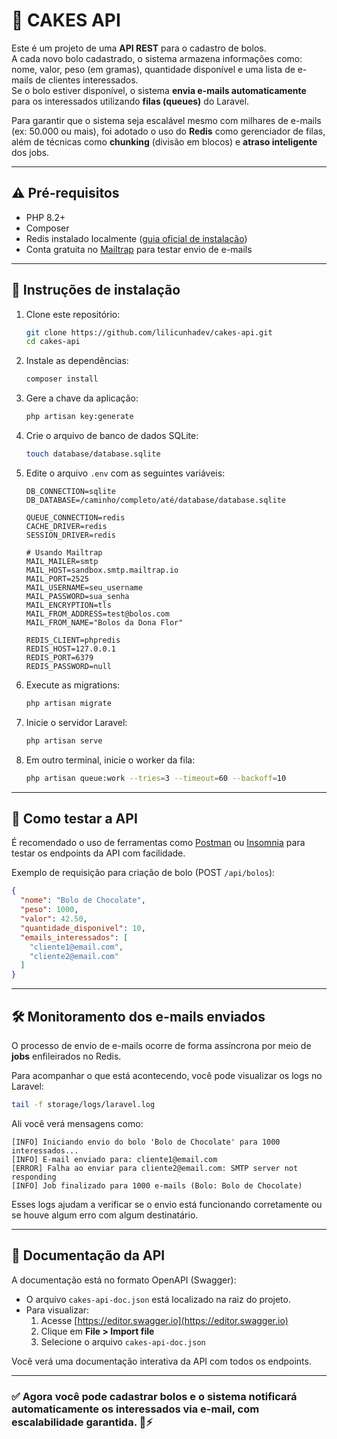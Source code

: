 
# 🍰 CAKES API

Este é um projeto de uma **API REST** para o cadastro de bolos.  
A cada novo bolo cadastrado, o sistema armazena informações como: nome, valor, peso (em gramas), quantidade disponível e uma lista de e-mails de clientes interessados.<br>
Se o bolo estiver disponível, o sistema **envia e-mails automaticamente** para os interessados utilizando **filas (queues)** do Laravel.

Para garantir que o sistema seja escalável mesmo com milhares de e-mails (ex: 50.000 ou mais), foi adotado o uso do **Redis** como gerenciador de filas, além de técnicas como **chunking** (divisão em blocos) e **atraso inteligente** dos jobs.

---

## ⚠️ Pré-requisitos

- PHP 8.2+
- Composer
- Redis instalado localmente ([guia oficial de instalação](https://redis.io/docs/getting-started/installation/))
- Conta gratuita no [Mailtrap](https://mailtrap.io/) para testar envio de e-mails

---

## 🚀 Instruções de instalação

1. Clone este repositório:
   ```bash
   git clone https://github.com/lilicunhadev/cakes-api.git
   cd cakes-api
   ```

2. Instale as dependências:
   ```bash
   composer install
   ```

3. Gere a chave da aplicação:
   ```bash
   php artisan key:generate
   ```

4. Crie o arquivo de banco de dados SQLite:
   ```bash
   touch database/database.sqlite
   ```

5. Edite o arquivo `.env` com as seguintes variáveis:
   ```env
   DB_CONNECTION=sqlite
   DB_DATABASE=/caminho/completo/até/database/database.sqlite

   QUEUE_CONNECTION=redis
   CACHE_DRIVER=redis
   SESSION_DRIVER=redis

   # Usando Mailtrap
   MAIL_MAILER=smtp
   MAIL_HOST=sandbox.smtp.mailtrap.io
   MAIL_PORT=2525
   MAIL_USERNAME=seu_username
   MAIL_PASSWORD=sua_senha
   MAIL_ENCRYPTION=tls
   MAIL_FROM_ADDRESS=test@bolos.com
   MAIL_FROM_NAME="Bolos da Dona Flor"

   REDIS_CLIENT=phpredis
   REDIS_HOST=127.0.0.1
   REDIS_PORT=6379
   REDIS_PASSWORD=null
   ```

6. Execute as migrations:
   ```bash
   php artisan migrate
   ```

7. Inicie o servidor Laravel:
   ```bash
   php artisan serve
   ```

8. Em outro terminal, inicie o worker da fila:
   ```bash
   php artisan queue:work --tries=3 --timeout=60 --backoff=10
   ```

---

## 🧪 Como testar a API

É recomendado o uso de ferramentas como [Postman](https://www.postman.com/) ou [Insomnia](https://insomnia.rest/) para testar os endpoints da API com facilidade.

Exemplo de requisição para criação de bolo (POST `/api/bolos`):

```json
{
  "nome": "Bolo de Chocolate",
  "peso": 1000,
  "valor": 42.50,
  "quantidade_disponivel": 10,
  "emails_interessados": [
    "cliente1@email.com",
    "cliente2@email.com"
  ]
}
```

---

## 🛠️ Monitoramento dos e-mails enviados

O processo de envio de e-mails ocorre de forma assíncrona por meio de **jobs** enfileirados no Redis.

Para acompanhar o que está acontecendo, você pode visualizar os logs no Laravel:

```bash
tail -f storage/logs/laravel.log
```

Ali você verá mensagens como:

```
[INFO] Iniciando envio do bolo 'Bolo de Chocolate' para 1000 interessados...
[INFO] E-mail enviado para: cliente1@email.com
[ERROR] Falha ao enviar para cliente2@email.com: SMTP server not responding
[INFO] Job finalizado para 1000 e-mails (Bolo: Bolo de Chocolate)
```

Esses logs ajudam a verificar se o envio está funcionando corretamente ou se houve algum erro com algum destinatário.

---

## 📘 Documentação da API

A documentação está no formato OpenAPI (Swagger):

- O arquivo `cakes-api-doc.json` está localizado na raiz do projeto.
- Para visualizar:
    1. Acesse [https://editor.swagger.io](https://editor.swagger.io)
    2. Clique em **File > Import file**
    3. Selecione o arquivo `cakes-api-doc.json`

Você verá uma documentação interativa da API com todos os endpoints.

---

### ✅ Agora você pode cadastrar bolos e o sistema notificará automaticamente os interessados via e-mail, com escalabilidade garantida. 🍰⚡
